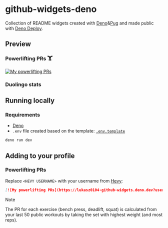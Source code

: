 # github-widgets-deno

Collection of README widgets created with
[Deno](https://deno.com/)&[Pug](https://pugjs.org/) and made public with
[Deno Deploy](https://deno.com/deploy).

## Preview

### Powerlifting PRs 🏋️

[![My powerlifting PRs](https://lukasz0104-github-widgets.deno.dev?username=lukasz0104)](https://github.com/Lukasz0104/github-widgets-deno)

### Duolingo stats

## Running locally

### Requirements

- [Deno](https://deno.com/)
- `.env` file created based on the template: [`.env.template`](./.env.template)

```bash
deno run dev
```

## Adding to your profile

### Powerlifting PRs

Replace `<HEVY USERNAME>` with your username from
[Hevy](https://www.hevyapp.com/):

```md
[![My powerlifting PRs](https://lukasz0104-github-widgets.deno.dev?username=<HEVY USERNAME>)](https://github.com/Lukasz0104/github-widgets-deno)
```

> [!NOTE]
> The PR for each exercise (bench press, deadlift, squat) is calculated from
> your last 50 public workouts by taking the set with highest weight (and most
> reps).
